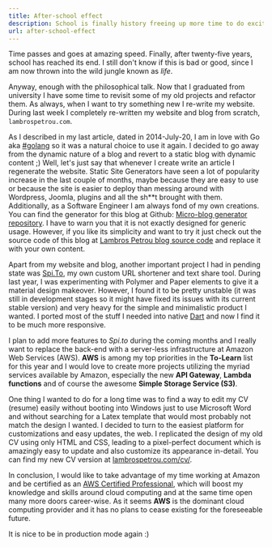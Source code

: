 ```yaml
---
title: After-school effect
description: School is finally history freeing up more time to do exciting and interesting things.
url: after-school-effect
---
```


Time passes and goes at amazing speed. Finally, after twenty-five years, school has reached its end. I still don't know if this is bad or good, since I am now thrown into the wild jungle known as *life*.

Anyway, enough with the philosophical talk. Now that I graduated from university I have some time to revisit some of my old projects and refactor them. As always, when I want to try something new I re-write my website. During last week I completely re-written my website and blog from scratch, ```lambrospetrou.com```.

As I described in my last article, dated in 2014-July-20, I am in love with Go aka [#golang](http://golang.org) so it was a natural choice to use it again. I decided to go away from the dynamic nature of a blog and revert to a static blog with dynamic content ;) Well, let's just say that whenever I create write an article I regenerate the website. Static Site Generators have seen a lot of popularity increase in the last couple of months, maybe because they are easy to use or because the site is easier to deploy than messing around with Wordpress, Joomla, plugins and all the sh\*\*t brought with them. Additionally, as a Software Engineer I am always fond of my own creations. You can find the generator for this blog at Github: [Micro-blog generator repository](https://github.com/lambrospetrou/gomicroblog). I have to warn you that it is not exactly designed for generic usage. However, if you like its simplicity and want to try it just check out the source code of this blog at [Lambros Petrou blog source code](https://github.com/lambrospetrou/lambrospetrou.github.io) and replace it with your own content.

Apart from my website and blog, another important project I had in pending state was [Spi.To](http://spi.to), my own custom URL shortener and text share tool. During last year, I was experimenting with Polymer and Paper elements to give it a material design makeover. However, I found it to be pretty unstable (it was still in development stages so it might have fixed its issues with its current stable version) and very heavy for the simple and minimalistic product I wanted. I ported most of the stuff I needed into native [Dart](https://www.dartlang.org/) and now I find it to be much more responsive.

I plan to add more features to *Spi.to* during the coming months and I really want to replace the back-end with a server-less infrastructure at Amazon Web Services (AWS). **AWS** is among my top priorities in the **To-Learn** list for this year and I would love to create more projects utilizing the myriad services available by Amazon, especially the new **API Gateway**, **Lambda functions** and of course the awesome **Simple Storage Service (S3)**.

One thing I wanted to do for a long time was to find a way to edit my CV (resume) easily without booting into Windows just to use Microsoft Word and without searching for a Latex template that would most probably not match the design I wanted. I decided to turn to the easiest platform for customizations and easy updates, the web. I replicated the design of my old CV using only HTML and CSS, leading to a pixel-perfect document which is amazingly easy to update and also customize its appearance in-detail. You can find my new CV version at [lambrospetrou.com/cv/](https://lambrospetrou.com/cv/).

In conclusion, I would like to take advantage of my time working at Amazon and be certified as an [AWS Certified Professional](https://aws.amazon.com/certification/), which will boost my knowledge and skills around cloud computing and at the same time open many more doors career-wise. As it seems **AWS** is the dominant cloud computing provider and it has no plans to cease existing for the foreseeable future.

It is nice to be in production mode again :)
